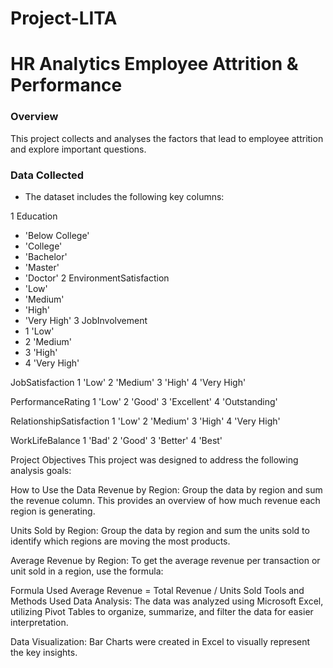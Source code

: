 # Project-LITA
# HR Analytics Employee Attrition &amp; Performance
### Overview
This project collects and analyses the factors that lead to employee attrition and explore important questions.

### Data Collected
- The dataset includes the following key columns:

1 Education
- 'Below College'
- 'College'
- 'Bachelor'
- 'Master'
- 'Doctor'
2 EnvironmentSatisfaction
- 'Low'
- 'Medium'
- 'High'
- 'Very High'
3 JobInvolvement
- 1 'Low'
- 2 'Medium'
- 3 'High'
- 4 'Very High'

JobSatisfaction
1 'Low'
2 'Medium'
3 'High'
4 'Very High'

PerformanceRating
1 'Low'
2 'Good'
3 'Excellent'
4 'Outstanding'

RelationshipSatisfaction
1 'Low'
2 'Medium'
3 'High'
4 'Very High'

WorkLifeBalance
1 'Bad'
2 'Good'
3 'Better'
4 'Best'


Project Objectives
This project was designed to address the following analysis goals:


How to Use the Data
Revenue by Region: Group the data by region and sum the revenue column. This provides an overview of how much revenue each region is generating.

Units Sold by Region: Group the data by region and sum the units sold to identify which regions are moving the most products.

Average Revenue by Region: To get the average revenue per transaction or unit sold in a region, use the formula:

Formula Used
Average Revenue = Total Revenue / Units Sold
Tools and Methods Used
Data Analysis: The data was analyzed using Microsoft Excel, utilizing Pivot Tables to organize, summarize, and filter the data for easier interpretation.

Data Visualization: Bar Charts were created in Excel to visually represent the key insights.
